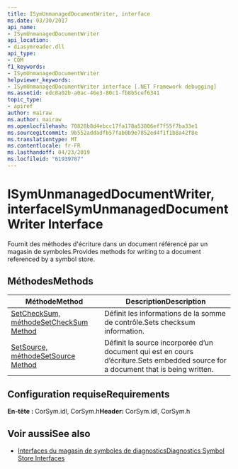 ```yaml
---
title: ISymUnmanagedDocumentWriter, interface
ms.date: 03/30/2017
api_name:
- ISymUnmanagedDocumentWriter
api_location:
- diasymreader.dll
api_type:
- COM
f1_keywords:
- ISymUnmanagedDocumentWriter
helpviewer_keywords:
- ISymUnmanagedDocumentWriter interface [.NET Framework debugging]
ms.assetid: edc8a02b-a0ac-46e3-80c1-fb8b5cef6341
topic_type:
- apiref
author: mairaw
ms.author: mairaw
ms.openlocfilehash: 70828b8d4ebcc17fa178a53806ef7f55f7ba33e1
ms.sourcegitcommit: 9b552addadfb57fab0b9e7852ed4f1f1b8a42f8e
ms.translationtype: MT
ms.contentlocale: fr-FR
ms.lasthandoff: 04/23/2019
ms.locfileid: "61939787"
---
```

# <a name="isymunmanageddocumentwriter-interface"></a><span data-ttu-id="7b94e-102">ISymUnmanagedDocumentWriter, interface</span><span class="sxs-lookup"><span data-stu-id="7b94e-102">ISymUnmanagedDocumentWriter Interface</span></span>
<span data-ttu-id="7b94e-103">Fournit des méthodes d'écriture dans un document référencé par un magasin de symboles.</span><span class="sxs-lookup"><span data-stu-id="7b94e-103">Provides methods for writing to a document referenced by a symbol store.</span></span>  
  
## <a name="methods"></a><span data-ttu-id="7b94e-104">Méthodes</span><span class="sxs-lookup"><span data-stu-id="7b94e-104">Methods</span></span>  
  
|<span data-ttu-id="7b94e-105">Méthode</span><span class="sxs-lookup"><span data-stu-id="7b94e-105">Method</span></span>|<span data-ttu-id="7b94e-106">Description</span><span class="sxs-lookup"><span data-stu-id="7b94e-106">Description</span></span>|  
|------------|-----------------|  
|[<span data-ttu-id="7b94e-107">SetCheckSum, méthode</span><span class="sxs-lookup"><span data-stu-id="7b94e-107">SetCheckSum Method</span></span>](../../../../docs/framework/unmanaged-api/diagnostics/isymunmanageddocumentwriter-setchecksum-method.md)|<span data-ttu-id="7b94e-108">Définit les informations de la somme de contrôle.</span><span class="sxs-lookup"><span data-stu-id="7b94e-108">Sets checksum information.</span></span>|  
|[<span data-ttu-id="7b94e-109">SetSource, méthode</span><span class="sxs-lookup"><span data-stu-id="7b94e-109">SetSource Method</span></span>](../../../../docs/framework/unmanaged-api/diagnostics/isymunmanageddocumentwriter-setsource-method.md)|<span data-ttu-id="7b94e-110">Définit la source incorporée d’un document qui est en cours d’écriture.</span><span class="sxs-lookup"><span data-stu-id="7b94e-110">Sets embedded source for a document that is being written.</span></span>|  
  
## <a name="requirements"></a><span data-ttu-id="7b94e-111">Configuration requise</span><span class="sxs-lookup"><span data-stu-id="7b94e-111">Requirements</span></span>  
 <span data-ttu-id="7b94e-112">**En-tête :** CorSym.idl, CorSym.h</span><span class="sxs-lookup"><span data-stu-id="7b94e-112">**Header:** CorSym.idl, CorSym.h</span></span>  
  
## <a name="see-also"></a><span data-ttu-id="7b94e-113">Voir aussi</span><span class="sxs-lookup"><span data-stu-id="7b94e-113">See also</span></span>

- [<span data-ttu-id="7b94e-114">Interfaces du magasin de symboles de diagnostics</span><span class="sxs-lookup"><span data-stu-id="7b94e-114">Diagnostics Symbol Store Interfaces</span></span>](../../../../docs/framework/unmanaged-api/diagnostics/diagnostics-symbol-store-interfaces.md)
